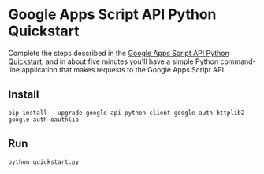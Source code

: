 # Google Apps Script API Python Quickstart

Complete the steps described in the [Google Apps Script API Python
Quickstart](https://developers.google.com/apps-script/api/quickstart/python),
and in about five minutes you'll have a simple Python command-line application
that makes requests to the Google Apps Script API.

## Install

```
pip install --upgrade google-api-python-client google-auth-httplib2 google-auth-oauthlib
```

## Run

```
python quickstart.py
```
